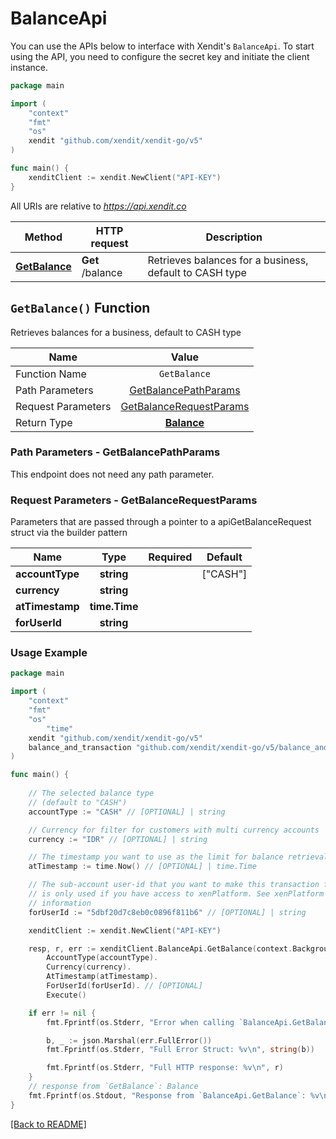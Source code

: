 # BalanceApi


You can use the APIs below to interface with Xendit's `BalanceApi`.
To start using the API, you need to configure the secret key and initiate the client instance.

```go
package main

import (
    "context"
    "fmt"
    "os"
    xendit "github.com/xendit/xendit-go/v5"
)

func main() {
    xenditClient := xendit.NewClient("API-KEY")
}
```

All URIs are relative to *https://api.xendit.co*

| Method | HTTP request | Description |
| ------------- | ------------- | ------------- |
| [**GetBalance**](BalanceApi.md#getbalance-function) | **Get** /balance | Retrieves balances for a business, default to CASH type |



## `GetBalance()` Function

Retrieves balances for a business, default to CASH type



| Name          |    Value 	     |
|--------------------|:-------------:|
| Function Name | `GetBalance` |
| Path Parameters  |  [GetBalancePathParams](#request-parameters--GetBalancePathParams)	 |
| Request Parameters  |  [GetBalanceRequestParams](#request-parameters--GetBalanceRequestParams)	 |
| Return Type  | [**Balance**](balance_and_transaction/Balance.md) |

### Path Parameters - GetBalancePathParams
This endpoint does not need any path parameter.


### Request Parameters - GetBalanceRequestParams

Parameters that are passed through a pointer to a apiGetBalanceRequest struct via the builder pattern

|Name | Type | Required |Default |
|-------------|:-------------:|:-------------:|-------------|
|  **accountType** |**string**|  | [&quot;CASH&quot;] | 
|  **currency** |**string**|  |  | 
|  **atTimestamp** |**time.Time**|  |  | 
|  **forUserId** |**string**|  |  | 

### Usage Example

```go
package main

import (
    "context"
    "fmt"
    "os"
        "time"
    xendit "github.com/xendit/xendit-go/v5"
    balance_and_transaction "github.com/xendit/xendit-go/v5/balance_and_transaction"
)

func main() {
    
    // The selected balance type
    // (default to "CASH")
    accountType := "CASH" // [OPTIONAL] | string

    // Currency for filter for customers with multi currency accounts
    currency := "IDR" // [OPTIONAL] | string

    // The timestamp you want to use as the limit for balance retrieval
    atTimestamp := time.Now() // [OPTIONAL] | time.Time

    // The sub-account user-id that you want to make this transaction for. This header
    // is only used if you have access to xenPlatform. See xenPlatform for more
    // information
    forUserId := "5dbf20d7c8eb0c0896f811b6" // [OPTIONAL] | string

    xenditClient := xendit.NewClient("API-KEY")

    resp, r, err := xenditClient.BalanceApi.GetBalance(context.Background()).
        AccountType(accountType).
        Currency(currency).
        AtTimestamp(atTimestamp).
        ForUserId(forUserId). // [OPTIONAL]
        Execute()

    if err != nil {
        fmt.Fprintf(os.Stderr, "Error when calling `BalanceApi.GetBalance``: %v\n", err.Error())

        b, _ := json.Marshal(err.FullError())
        fmt.Fprintf(os.Stderr, "Full Error Struct: %v\n", string(b))

        fmt.Fprintf(os.Stderr, "Full HTTP response: %v\n", r)
    }
    // response from `GetBalance`: Balance
    fmt.Fprintf(os.Stdout, "Response from `BalanceApi.GetBalance`: %v\n", resp)
}
```


[[Back to README]](../README.md)
